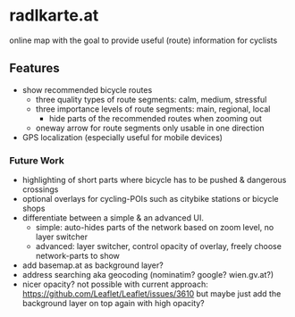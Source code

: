 # radlkarte.at

online map with the goal to provide useful (route) information for cyclists

## Features
- show recommended bicycle routes
  - three quality types of route segments: calm, medium, stressful
  - three importance levels of route segments: main, regional, local
    - hide parts of the recommended routes when zooming out
  - oneway arrow for route segments only usable in one direction
- GPS localization (especially useful for mobile devices)

### Future Work
- highlighting of short parts where bicycle has to be pushed & dangerous crossings
- optional overlays for cycling-POIs such as citybike stations or bicycle shops
- differentiate between a simple & an advanced UI.
  - simple: auto-hides parts of the network based on zoom level, no layer switcher
  - advanced: layer switcher, control opacity of overlay, freely choose network-parts to show
- add basemap.at as background layer?
- address searching aka geocoding (nominatim? google? wien.gv.at?)
- nicer opacity? not possible with current approach: https://github.com/Leaflet/Leaflet/issues/3610
  but maybe just add the background layer on top again with high opacity?
